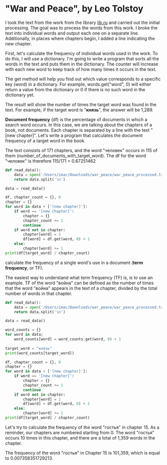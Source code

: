 # "War and Peace", by Leo Tolstoy
I took the text from the work from the library [lib.ru](http://http://az.lib.ru/t/tolstoj_lew_nikolaewich/text_0073.shtml "lib.ru") and carried out the initial processing. The goal was to process the words from this work. I broke the text into individual words and output each one on a separate line. Additionally, in places where chapters begin, I added a line indicating the new chapter.

First, let's calculate the frequency of individual words used in the work. To do this, I will use a dictionary. I'm going to write a program that sorts all the words in the text and puts them in the dictionary. The counter will increase with each new word to keep track of how many times it occurs in the text.

The get method will help you find out which value corresponds to a specific key (word) in a dictionary. For example, words.get("word", 0) will either return a value from the dictionary or 0 if there is no such word in the dictionary yet.

The result will show the number of times the target word was found in the text. For example, if the target word is "**князь**", the answer will be 1,289.

**Document frequency** (df) is the percentage of documents in which a search word occurs. In this case, we are talking about the chapters of a book, not documents. Each chapter is separated by a line with the text "[new chapter]". Let's write a program that calculates the document frequency of a target word in the book.

The text consists of 171 chapters, and the word "человек" occurs in 115 of them (number_of_documents_with_target_word).
The df for the word "человек" is therefore 115/171 = 0.67251462

```python
def read_data():
    data = open('/Users/imac/Downloads/war_peace/war_peace_processed.txt', 'rt').read()
    return data.split('\n')

data = read_data()

df, chapter_count = {}, 0
chapter = {}
for word in data + ['[new chapter]']:
    if word == '[new chapter]':
        chapter = {}
        chapter_count += 1
        continue
    if word not in chapter:
        chapter[word] = 1
        df[word] = df.get(word, 0) + 1
    else:
        chapter[word] += 1
print(df[target_word] / chapter_count)
```


 calculate the frequency of a single word's use in a document (**term frequency**, or TF).
 
The easiest way to understand what term frequency (TF) is, is to use an example. TF of the word "война" can be defined as the number of times that the word "война" appears in the text of a chapter, divided by the total number of words in that chapter.

```python
def read_data():
    data = open('/Users/imac/Downloads/war_peace/war_peace_processed.txt', 'rt').read()
    return data.split('\n')

data = read_data()

word_counts = {}
for word in data:
    word_counts[word] = word_counts.get(word, 0) + 1
    
target_word = "князь"
print(word_counts[target_word])

df, chapter_count = {}, 0
chapter = {}
for word in data + ['[new chapter]']:
    if word == '[new chapter]':
        chapter = {}
        chapter_count += 1
        continue
    if word not in chapter:
        chapter[word] = 1
        df[word] = df.get(word, 0) + 1
    else:
        chapter[word] += 1
print(df[target_word] / chapter_count)
```

Let's try to calculate the frequency of the word "гостья" in chapter 15. As a reminder, our chapters are numbered starting from 0. The word "гостья" occurs 10 times in this chapter, and there are a total of 1,359 words in the chapter.

The frequency of the word "гостья" in Chapter 15 is 101,359, which is equal to 0.007358351729213.
